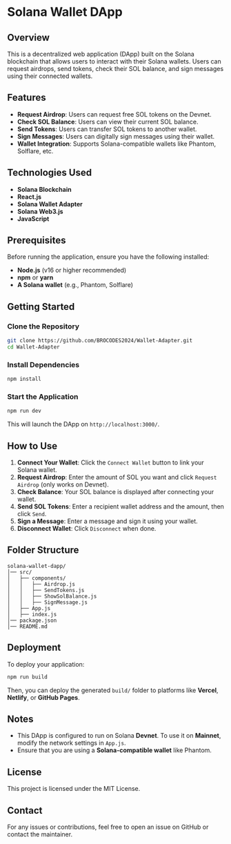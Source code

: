 # Solana Wallet DApp

## Overview
This is a decentralized web application (DApp) built on the Solana blockchain that allows users to interact with their Solana wallets. Users can request airdrops, send tokens, check their SOL balance, and sign messages using their connected wallets.

## Features
- **Request Airdrop**: Users can request free SOL tokens on the Devnet.
- **Check SOL Balance**: Users can view their current SOL balance.
- **Send Tokens**: Users can transfer SOL tokens to another wallet.
- **Sign Messages**: Users can digitally sign messages using their wallet.
- **Wallet Integration**: Supports Solana-compatible wallets like Phantom, Solflare, etc.

## Technologies Used
- **Solana Blockchain**
- **React.js**
- **Solana Wallet Adapter**
- **Solana Web3.js**
- **JavaScript**

## Prerequisites
Before running the application, ensure you have the following installed:
- **Node.js** (v16 or higher recommended)
- **npm** or **yarn**
- **A Solana wallet** (e.g., Phantom, Solflare)

## Getting Started

### Clone the Repository
```bash
git clone https://github.com/BROCODES2024/Wallet-Adapter.git
cd Wallet-Adapter
```

### Install Dependencies
```bash
npm install
```

### Start the Application
```bash
npm run dev
```
This will launch the DApp on `http://localhost:3000/`.

## How to Use
1. **Connect Your Wallet**: Click the `Connect Wallet` button to link your Solana wallet.
2. **Request Airdrop**: Enter the amount of SOL you want and click `Request Airdrop` (only works on Devnet).
3. **Check Balance**: Your SOL balance is displayed after connecting your wallet.
4. **Send SOL Tokens**: Enter a recipient wallet address and the amount, then click `Send`.
5. **Sign a Message**: Enter a message and sign it using your wallet.
6. **Disconnect Wallet**: Click `Disconnect` when done.

## Folder Structure
```
solana-wallet-dapp/
│── src/
│   ├── components/
│   │   ├── Airdrop.js
│   │   ├── SendTokens.js
│   │   ├── ShowSolBalance.js
│   │   ├── SignMessage.js
│   ├── App.js
│   ├── index.js
│── package.json
│── README.md
```

## Deployment
To deploy your application:
```bash
npm run build
```
Then, you can deploy the generated `build/` folder to platforms like **Vercel**, **Netlify**, or **GitHub Pages**.

## Notes
- This DApp is configured to run on Solana **Devnet**. To use it on **Mainnet**, modify the network settings in `App.js`.
- Ensure that you are using a **Solana-compatible wallet** like Phantom.

## License
This project is licensed under the MIT License.

## Contact
For any issues or contributions, feel free to open an issue on GitHub or contact the maintainer.

